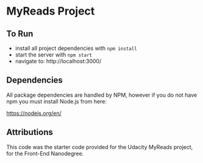 # MyReads Project

## To Run

* install all project dependencies with `npm install`
* start the server with `npm start`
* navigate to: http://localhost:3000/

## Dependencies

All package dependencies are handled by NPM, however if you do not have npm you must install Node.js from here:

https://nodejs.org/en/


## Attributions

This code was the starter code provided for the Udacity MyReads project, for the Front-End Nanodegree.
